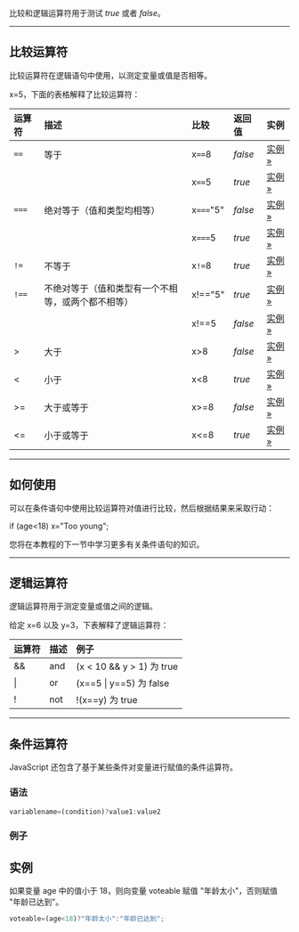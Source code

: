 比较和逻辑运算符用于测试 _true_ 或者 _false_。

---

## 比较运算符

比较运算符在逻辑语句中使用，以测定变量或值是否相等。

x=5，下面的表格解释了比较运算符：

|运算符|描述|比较|返回值|实例|
|:--|:--|:--|:--|:--|
|`==`|等于|x`==`8|_false_|[实例 »](https://www.runoob.com/try/try.php?filename=tryjs_comparison1)|
|||x`==`5|_true_|[实例 »](https://www.runoob.com/try/try.php?filename=tryjs_comparison2)|
|`===`|绝对等于（值和类型均相等）|x`===`"5"|_false_|[实例 »](https://www.runoob.com/try/try.php?filename=tryjs_comparison3)|
|||x`===`5|_true_|[实例 »](https://www.runoob.com/try/try.php?filename=tryjs_comparison4)|
|`!=`|不等于|x`!=`8|_true_|[实例 »](https://www.runoob.com/try/try.php?filename=tryjs_comparison5)|
|`!==`|不绝对等于（值和类型有一个不相等，或两个都不相等）|x!=="5"|_true_|[实例 »](https://www.runoob.com/try/try.php?filename=tryjs_comparison6)|
|||x!==5|_false_|[实例 »](https://www.runoob.com/try/try.php?filename=tryjs_comparison7)|
|>|大于|x>8|_false_|[实例 »](https://www.runoob.com/try/try.php?filename=tryjs_comparison8)|
|<|小于|x<8|_true_|[实例 »](https://www.runoob.com/try/try.php?filename=tryjs_comparison9)|
|>=|大于或等于|x>=8|_false_|[实例 »](https://www.runoob.com/try/try.php?filename=tryjs_comparison10)|
|<=|小于或等于|x<=8|_true_|[实例 »](https://www.runoob.com/try/try.php?filename=tryjs_comparison11)|

  

---

## 如何使用

可以在条件语句中使用比较运算符对值进行比较，然后根据结果来采取行动：

if (age<18) x="Too young";

您将在本教程的下一节中学习更多有关条件语句的知识。

---

## 逻辑运算符

逻辑运算符用于测定变量或值之间的逻辑。

给定 x=6 以及 y=3，下表解释了逻辑运算符：

|运算符|描述|例子|
|:--|:--|:--|
|&&|and|(x < 10 && y > 1) 为 true|
|\||or|(x==5 \| y==5) 为 false|
|!|not|!(x==y) 为 true|

  

---

## 条件运算符

JavaScript 还包含了基于某些条件对变量进行赋值的条件运算符。

### 语法

``` js
variablename=(condition)?value1:value2 
```

### 例子

## 实例

如果变量 age 中的值小于 18，则向变量 voteable 赋值 "年龄太小"，否则赋值 "年龄已达到"。

``` js
voteable=(age<18)?"年龄太小":"年龄已达到";
```